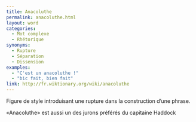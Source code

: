 ```yaml
---
title: Anacoluthe
permalink: anacoluthe.html
layout: word
categories:
  - Mot complexe
  - Rhétorique
synonyms:
  - Rupture
  - Séparation
  - Dissension
examples:
  - "C'est un anacoluthe !"
  - "bic fait, bien fait"
link: http://fr.wiktionary.org/wiki/anacoluthe
---
```


Figure de style introduisant une rupture dans la construction d’une phrase.

«Anacoluthe» est aussi un des jurons préférés du capitaine Haddock

